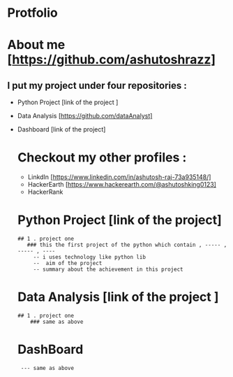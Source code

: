 # Protfolio

# About me [https://github.com/ashutoshrazz] 

## I put my project under four repositories  :
- Python Project [link of the project ]
- Data Analysis  [https://github.com/dataAnalyst]
- Dashboard    [link of the project]


  # Checkout my other profiles :
   - LinkdIn [https://www.linkedin.com/in/ashutosh-raj-73a935148/]
   - HackerEarth [https://www.hackerearth.com/@ashutoshking0123]
   - HackerRank 
 
  # Python Project [link of the project]
      ## 1 . project one
         ### this the first project of the python which contain , ----- ,  ----- , ----
           -- i uses technology like python lib
           --  aim of the project 
           -- summary about the achievement in this project  
  # Data Analysis [link of the project ]
      ## 1 . project one
          ### same as above           
  # DashBoard
       --- same as above

  

 




    
